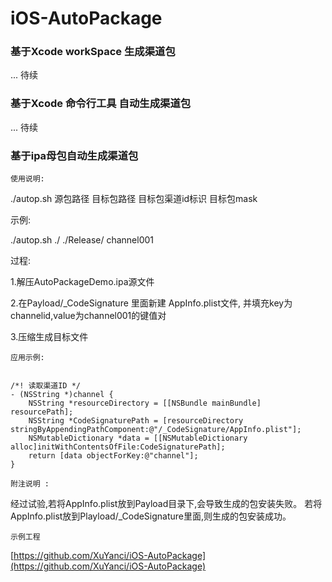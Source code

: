 # iOS-AutoPackage 


### 基于Xcode workSpace 生成渠道包 ###
... 待续
### 基于Xcode 命令行工具 自动生成渠道包 ###
... 待续

### 基于ipa母包自动生成渠道包 ###

`使用说明:`

./autop.sh 源包路径  目标包路径  目标包渠道id标识 目标包mask

示例:

./autop.sh  ./  ./Release/ channel001

过程:

1.解压AutoPackageDemo.ipa源文件

2.在Payload/_CodeSignature 里面新建 AppInfo.plist文件,
并填充key为channelid,value为channel001的键值对

3.压缩生成目标文件


`应用示例:`
<pre><code>
/*! 读取渠道ID */
- (NSString *)channel {
    NSString *resourceDirectory = [[NSBundle mainBundle] resourcePath];
    NSString *CodeSignaturePath = [resourceDirectory stringByAppendingPathComponent:@"/_CodeSignature/AppInfo.plist"];
    NSMutableDictionary *data = [[NSMutableDictionary alloc]initWithContentsOfFile:CodeSignaturePath];
    return [data objectForKey:@"channel"];
}
</code></pre>

`附注说明 :` 

经过试验,若将AppInfo.plist放到Payload目录下,会导致生成的包安装失败。
若将AppInfo.plist放到Playload/_CodeSignature里面,则生成的包安装成功。

`示例工程`

[https://github.com/XuYanci/iOS-AutoPackage](https://github.com/XuYanci/iOS-AutoPackage)



